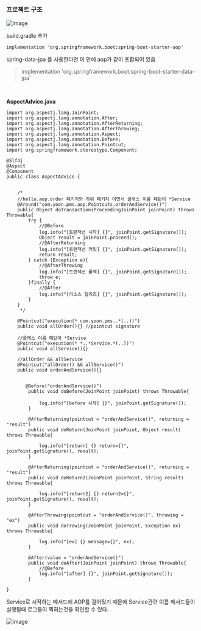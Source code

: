 ### 프로젝트 구조
![image](https://user-images.githubusercontent.com/57785267/164403362-f276a295-28d4-4ce6-9d6a-73514b1fbb6d.png)

build.gradle 추가

	implementation 'org.springframework.boot:spring-boot-starter-aop'

spring-data-jpa 를 사용한다면 이 안에 aop가 같이 포함되어 있음

> implementation 'org.springframework.boot:spring-boot-starter-data-jpa'


<br>



   
   
**AspectAdvice.java**   

```
import org.aspectj.lang.JoinPoint; 
import org.aspectj.lang.annotation.After;
import org.aspectj.lang.annotation.AfterReturning;
import org.aspectj.lang.annotation.AfterThrowing;
import org.aspectj.lang.annotation.Aspect;
import org.aspectj.lang.annotation.Before;
import org.aspectj.lang.annotation.Pointcut;
import org.springframework.stereotype.Component;

@Slf4j
@Aspect
@Component
public class AspectAdvice {
	
	
    /*
    //hello.aop.order 패키지와 하위 패키지 이면서 클래스 이름 패턴이 *Service
    @Around("com.yoon.pms.aop.Pointcuts.orderAndService()")
    public Object doTransaction(ProceedingJoinPoint joinPoint) throws Throwable{
        try {
            //@Before
            log.info("[트랜잭션 시작] {}", joinPoint.getSignature());
            Object result = joinPoint.proceed();
            //@AfterReturning
            log.info("[트랜잭션 커밋] {}", joinPoint.getSignature());
            return result;
        } catch (Exception e){
            //@AfterThrowing
            log.info("[트랜잭션 롤백] {}", joinPoint.getSignature());
            throw e;
        }finally {
            //@After
            log.info("[리소스 릴리즈] {}", joinPoint.getSignature());
        }
    }
     */
	
    @Pointcut("execution(* com.yoon.pms..*(..))")
    public void allOrder(){} //pointcut signature

    //클래스 이름 패턴이 *Service
    @Pointcut("execution(* *..*Service.*(..))")
    public void allService(){}

    //allOrder && allService
    @Pointcut("allOrder() && allService()")
    public void orderAndService(){}
	
	
	   @Before("orderAndService()")
	    public void doBefore(JoinPoint joinPoint) throws Throwable{

	        log.info("[before 시작] {}", joinPoint.getSignature());
	    }

	    @AfterReturning(pointcut = "orderAndService()", returning = "result")
	    public void doReturn(JoinPoint joinPoint, Object result) throws Throwable{

	        log.info("[return] {} return={}", joinPoint.getSignature(), result);
	    }

	    @AfterReturning(pointcut = "orderAndService()", returning = "result")
	    public void doReturn2(JoinPoint joinPoint, String result) throws Throwable{

	        log.info("[return2] {} return2={}", joinPoint.getSignature(), result);
	    }

	    @AfterThrowing(pointcut = "orderAndService()", throwing = "ex")
	    public void doTrowing(JoinPoint joinPoint, Exception ex) throws Throwable{

	        log.info("[ex] {} message={}", ex);
	    }

	    @After(value = "orderAndService()")
	    public void doAfter(JoinPoint joinPoint) throws Throwable{
	        //@Before
	        log.info("[after] {}", joinPoint.getSignature());
	    }

}
```


Service로 시작하는 메서드에 AOP를 걸어뒀기 때문에 Service관련 이름 메서드들이 실행될때 로그들이 찍히는것을 확인할 수 있다.

![image](https://user-images.githubusercontent.com/57785267/164400982-b769e3b0-7705-4979-9165-e5b906891eae.png)

   
   
   
   

